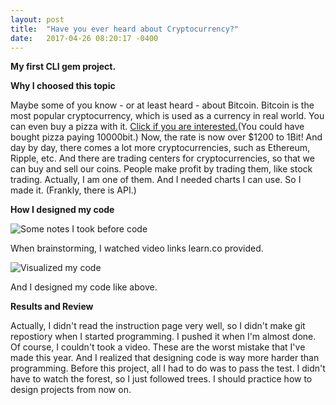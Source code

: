 ```yaml
---
layout: post
title:  "Have you ever heard about Cryptocurrency?"
date:   2017-04-26 08:20:17 -0400
---
```


**My first CLI gem project.**

**Why I choosed this topic**

Maybe some of you know - or at least heard - about Bitcoin. Bitcoin is the most popular cryptocurrency, which is used as a currency in real world. You can even buy a pizza with it. [Click if you are interested.](https://www.forbes.com/sites/ericmack/2013/12/23/the-bitcoin-pizza-purchase-thats-worth-7-million-today/#53c300642509)(You could have bought pizza paying 10000bit.)
Now, the rate is now over $1200 to 1Bit! And day by day, there comes a lot more cryptocurrencies, such as Ethereum, Ripple, etc.
And there are trading centers for cryptocurrencies, so that we can buy and sell our coins. People make profit by trading them, like stock trading. 
Actually, I am one of them. And I needed charts I can use. So I made it. (Frankly, there is API.)


**How I designed my code**

![Some notes I took before code](http://i.imgur.com/lUk1Bf0.png)

When brainstorming, I watched video links learn.co provided.

![Visualized my code](http://i.imgur.com/eGAppEl.jpg)

And I designed my code like above.

**Results and Review**

Actually, I didn't read the instruction page very well, so I didn't make git repostiory when I started programming. I pushed it when I'm almost done. Of course, I couldn't took a video. These are the worst mistake that I've made this year.
And I realized that designing code is way more harder than programming. Before this project, all I had to do was to pass the test. I didn't have to watch the forest, so I just followed trees. I should practice how to design projects from now on.

